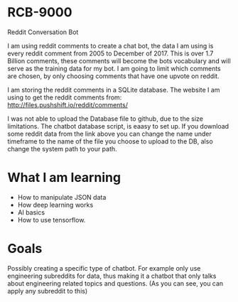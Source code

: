 # RCB-9000
Reddit Conversation Bot

I am using reddit comments to create a chat bot, the data I am using is every reddit comment from 2005 to December of 2017.
This is over 1.7 Billion comments, these comments will become the bots vocabulary and will serve as the training data for my bot. I am going to limit which comments are chosen, by only choosing comments that have one upvote on reddit. 

I am storing the reddit comments in a SQLite database.
The website I am using to get the reddit comments from: http://files.pushshift.io/reddit/comments/

I was not able to upload the Database file to github, due to the size limitations. The chatbot database script, is eaasy to set up. If you download some reddit data from the link above you can change the name under timeframe to the name of the file you choose to upload to the DB, also change the system path to your path.

# What I am learning
* How to manipulate JSON data 
* How deep learning works
* AI basics 
* How to use tensorflow.

# Goals
Possibly creating a specific type of chatbot. For example only use engineering subreddits for data, thus making it a chatbot that only talks about engineering related topics and questions. (As you can see, you can apply any subreddit to this)
